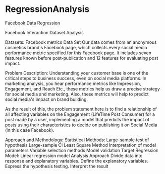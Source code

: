 # RegressionAnalysis
Facebook Data Regression

Facebook Interaction Dataset Analysis
 
Datasets:
Facebook metrics Data Set
Our data comes from an anonymous cosmetics brand's Facebook page, which collects every social media performance metric specified for this Facebook page. It includes seven features known before post-publication and 12 features for evaluating post impact.
 
Problem Description:
Understanding your customer base is one of the critical steps to business success, even on social media platforms. In marketing analysis, you hear performance metrics like Impression, Engagement, and Reach Etc., these metrics help us draw a precise strategy for social media and marketing. Also, these metrics will help to predict social media's impact on brand building.
 
As the result of this, the problem statement here is to find a relationship of all affecting variables on the Engagement (LifeTime Post Consumer) for a post made by a user, implementing a model that predicts the impact of posts using their characteristics to decide on publishing it on Social Media (in this case Facebook).
 
Approach and Methodology:
Statistical Methods:
Large-sample test of hypothesis
Large-sample CI
Least Square Method
Interpretation of model parameters
Variable selection methods
Model validation
Target Regression Model: Linear regression model
Analysis Approach
Divide data into response and explanatory variables.
Define the explanatory variables.
Express the hypothesis testing.
Interpret the result
